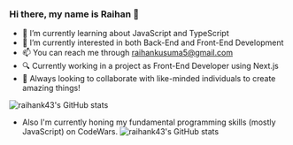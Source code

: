 ### Hi there, my name is Raihan 👋


- 🌱 I’m currently learning about JavaScript and TypeScript
- 🔭 I’m currently interested in both Back-End and Front-End Development
-  📫 You can reach me through raihankusuma5@gmail.com
- 🔍 Currently working in a project as Front-End Developer using Next.js
- 👯 Always looking to collaborate with like-minded individuals to create amazing things!

 ![raihank43's GitHub stats](https://github-readme-stats.vercel.app/api?username=raihank43)

 - Also I'm currently honing my fundamental programming skills (mostly JavaScript) on CodeWars.
 ![raihank43's GitHub stats](https://www.codewars.com/users/raihank43/badges/large)

 
 

<!--
**raihank43/raihank43** is a ✨ _special_ ✨ repository because its `README.md` (this file) appears on your GitHub profile.

Here are some ideas to get you started:

- 🔭 I’m currently working on ...
- 🌱 I’m currently learning ...
- 👯 I’m looking to collaborate on ...
- 🤔 I’m looking for help with ...
- 💬 Ask me about ...
- 📫 How to reach me: ...
- 😄 Pronouns: ...
- ⚡ Fun fact: ...
-->
